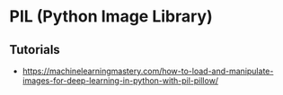 # PIL (Python Image Library)
## Tutorials
- https://machinelearningmastery.com/how-to-load-and-manipulate-images-for-deep-learning-in-python-with-pil-pillow/
